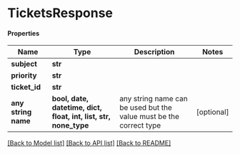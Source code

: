 # TicketsResponse

#### Properties
Name | Type | Description | Notes
------------ | ------------- | ------------- | -------------
**subject** | **str** |  | 
**priority** | **str** |  | 
**ticket_id** | **str** |  | 
**any string name** | **bool, date, datetime, dict, float, int, list, str, none_type** | any string name can be used but the value must be the correct type | [optional]

[[Back to Model list]](../README.md#documentation-for-models) [[Back to API list]](../README.md#documentation-for-api-endpoints) [[Back to README]](../README.md)

